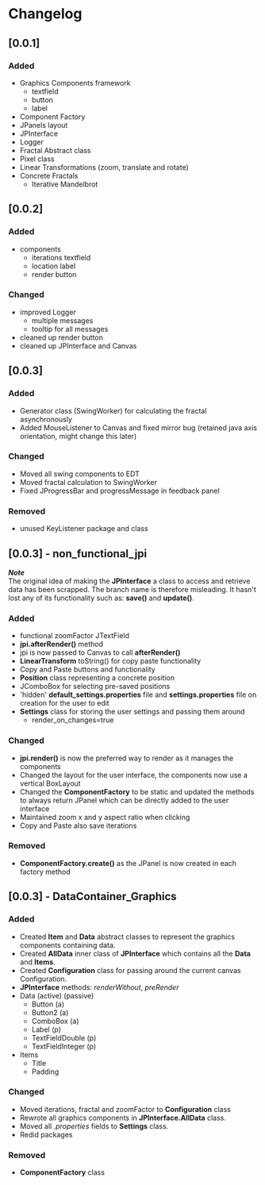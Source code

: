 # Changelog

## [0.0.1]
### Added
- Graphics Components framework
  - textfield
  - button
  - label
- Component Factory
- JPanels layout
- JPInterface
- Logger
- Fractal Abstract class
- Pixel class
- Linear Transformations (zoom, translate and rotate)
- Concrete Fractals
  - Iterative Mandelbrot

## [0.0.2]
### Added
- components
  - iterations textfield
  - location label
  - render button

### Changed
- improved Logger
  - multiple messages
  - tooltip for all messages
- cleaned up render button
- cleaned up JPInterface and Canvas

## [0.0.3]
### Added
- Generator class (SwingWorker) for calculating the fractal asynchronously  
- Added MouseListener to Canvas and fixed mirror bug (retained java axis orientation, might change this later)

### Changed
- Moved all swing components to EDT
- Moved fractal calculation to SwingWorker
- Fixed JProgressBar and progressMessage in feedback panel

### Removed
- unused KeyListener package and class

## [0.0.3] - non_functional_jpi

***Note*** <br>
The original idea of making the **JPInterface** a class to access and retrieve data has been scrapped. The branch name is therefore misleading. It hasn't lost any of its functionality such as: **save()** and **update()**.

### Added
- functional zoomFactor JTextField
- **jpi.afterRender()** method
- jpi is now passed to Canvas to call **afterRender()** 
- **LinearTransform** toString() for copy paste functionality 
- Copy and Paste buttons and functionality
- **Position** class representing a concrete position
- JComboBox for selecting pre-saved positions
- 'hidden' **default_settings.properties** file and **settings.properties** file on creation for the user to edit
- **Settings** class for storing the user settings and passing them around
	- render_on_changes=true 

### Changed
- **jpi.render()** is now the preferred way to render as it manages the components
- Changed the layout for the user interface, the components now use a vertical BoxLayout
- Changed the **ComponentFactory** to be static and updated the methods to always return JPanel which can be directly added to the user interface
- Maintained zoom x and y aspect ratio when clicking
- Copy and Paste also save iterations

### Removed
- **ComponentFactory.create()** as the JPanel is now created in each factory method

## [0.0.3] - DataContainer_Graphics

### Added
- Created **Item** and **Data<T>** abstract classes to represent the graphics components containing data.
- Created **AllData** inner class of **JPInterface** which contains all the **Data<T>** and **Items**.
- Created **Configuration** class for passing around the current canvas Configuration.
- **JPInterface** methods: *renderWithout*, *preRender*
- Data (active) (passive)
	- Button (a)
	- Button2 (a)
	- ComboBox (a)
	- Label (p)
	- TextFieldDouble (p)
	- TextFieldInteger (p)
- Items
	- Title
	- Padding

### Changed
- Moved iterations, fractal and zoomFactor to **Configuration** class
- Rewrote all graphics components in **JPInterface.AllData** class. 
- Moved all *.properties* fields to **Settings** class.
- Redid packages

### Removed
- **ComponentFactory** class
